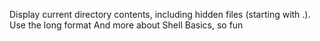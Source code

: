 Display current directory contents, including hidden files (starting with .). Use the long format
And more about Shell Basics, so fun